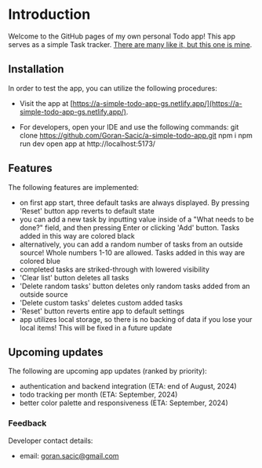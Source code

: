 # Introduction

Welcome to the GitHub pages of my own personal Todo app! This app serves as a simple Task tracker. [There are many like it, but this one is mine](https://en.wikipedia.org/wiki/Rifleman%27s_Creed).

## Installation

In order to test the app, you can utilize the following procedures:

- Visit the app at [https://a-simple-todo-app-gs.netlify.app/](https://a-simple-todo-app-gs.netlify.app/).

- For developers, open your IDE and use the following commands:
  git clone https://github.com/Goran-Sacic/a-simple-todo-app.git
  npm i
  npm run dev
  open app at http://localhost:5173/

## Features

The following features are implemented:

- on first app start, three default tasks are always displayed. By pressing 'Reset' button app reverts to default state
- you can add a new task by inputting value inside of a "What needs to be done?" field, and then pressing Enter or clicking 'Add' button. Tasks added in this way are colored black
- alternatively, you can add a random number of tasks from an outside source! Whole numbers 1-10 are allowed. Tasks added in this way are colored blue
- completed tasks are striked-through with lowered visibility
- 'Clear list' button deletes all tasks
- 'Delete random tasks' button deletes only random tasks added from an outside source
- 'Delete custom tasks' deletes custom added tasks
- 'Reset' button reverts entire app to default settings
- app utilizes local storage, so there is no backing of data if you lose your local items! This will be fixed in a future update

## Upcoming updates

The following are upcoming app updates (ranked by priority):

- authentication and backend integration (ETA: end of August, 2024)
- todo tracking per month (ETA: September, 2024)
- better color palette and responsiveness (ETA: September, 2024)

### Feedback

Developer contact details:

- email: goran.sacic@gmail.com
